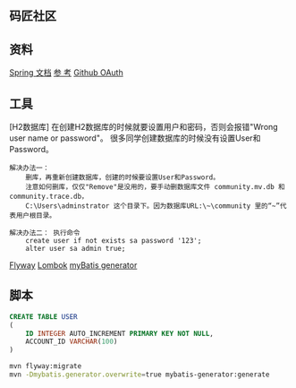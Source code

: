 ## 码匠社区

## 资料
[Spring 文档](https://spring.io/guides)
[参 考](https://elasticsearch.cn/)
[Github OAuth](https://developer.github.com/apps/building-oauth-apps/creating-an-oauth-app/)

## 工具

[H2数据库]
在创建H2数据库的时候就要设置用户和密码，否则会报错"Wrong user name or password"。
很多同学创建数据库的时候没有设置User和Password。

    解决办法一：
        删库，再重新创建数据库，创建的时候要设置User和Password。
        注意如何删库，仅仅"Remove"是没用的，要手动删数据库文件 community.mv.db 和 community.trace.db，
        C:\Users\adminstrator 这个目录下。因为数据库URL:\~\community 里的“~”代表用户根目录。

    解决办法二： 执行命令
        create user if not exists sa password '123';
        alter user sa admin true;

[Flyway](https://flywaydb.org/getstarted/firststeps/maven)
[Lombok](https://projectlombok.org/)
[myBatis generator](http://mybatis.org/generator/index.html)

## 脚本
```sql
CREATE TABLE USER
(
    ID INTEGER AUTO_INCREMENT PRIMARY KEY NOT NULL,
    ACCOUNT_ID VARCHAR(100)
)
```

```bash
mvn flyway:migrate
mvn -Dmybatis.generator.overwrite=true mybatis-generator:generate
```